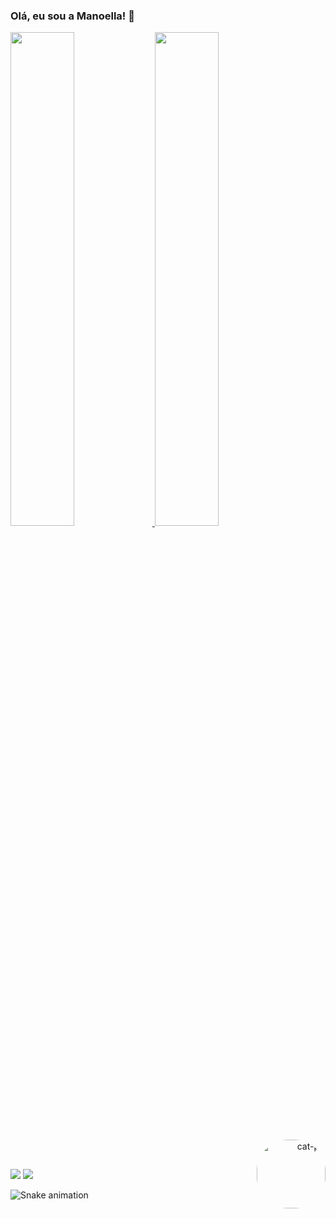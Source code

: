 ### Olá, eu sou a Manoella! 💜    

<div align="left">
  <a href="https://github.com/manoellasouza">
  <img width="45%" src="https://github-readme-stats.vercel.app/api?username=manoellasouza&show_icons=true&theme=github_dark&include_all_commits=true&count_private=true"/>
  <img width="45%" src="https://github-readme-stats.vercel.app/api/top-langs/?username=manoellasouza&layout=compact&langs_count=7&theme=github_dark"/>
</div><br>
  
 <div align="right"> 
  <img align="right" alt="cat-pc" height="110" style="border-radius:50px;" src="https://c.tenor.com/y2JXkY1pXkwAAAAC/cat-computer.gif">  
 <div>
   
 <br>
   
##
  
<div align="left">
  <a href = "mailto:manoella.souza@hotmail.com"><img src="https://img.shields.io/badge/Microsoft_Outlook-0078D4?style=for-the-badge&logo=microsoft-outlook&logoColor=white" target="_blank"></a>
  <a href="https://www.linkedin.com/in/manoellasouza/" target="_blank"><img src="https://img.shields.io/badge/-LinkedIn-%230077B5?style=for-the-badge&logo=linkedin&logoColor=white" target="_blank"></a> 

  ![Snake animation](https://github.com/manoellasouza/manoellasouza/blob/output/github-contribution-grid-snake.svg)

</div>

